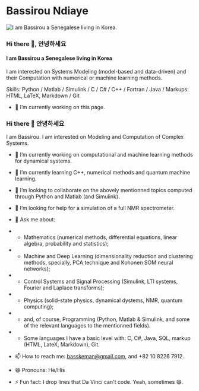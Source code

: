 # Bassirou Ndiaye
![I am Bassirou a Senegalese living in Korea.](https://media.licdn.com/dms/image/D5616AQExpToJb23oyA/profile-displaybackgroundimage-shrink_350_1400/0/1671957673148?e=1677715200&v=beta&t=0e8vKM5uLyzPXO1bDZv8XP3I71W0CKnP4MCLB1lbOpM)

### Hi there 👋,  안녕하세요
#### I am Bassirou a Senegalese living in Korea
I am interested on Systems Modeling (model-based and data-driven) and their Computation with numerical or machine learning methods.

Skills: Python / Matlab / Simulink / C / C# / C++ / Fortran / Java / Markups: HTML, LaTeX, Markdown / Git

- 🔭 I’m currently working on this page. 


### Hi there 👋 안녕하세요
I am Bassirou. I am interested on Modeling and Computation of Complex Systems. 

- 🔭 I’m currently working on computational and machine learning methods for dynamical systems.
- 🌱 I’m currently learning C++, numerical methods and quantum machine learning.
- 👯 I’m looking to collaborate on the abovely mentionned topics computed through Python and Matlab (and Simulink).
- 🤔 I’m looking for help for a simulation of a full NMR spectrometer.


- 💬 Ask me about:
- - Mathematics (numerical methods, differential equations, linear algebra, probability and statistics);
- - Machine and Deep Learning (dimensionality reduction and clustering methods, specially, PCA technique and Kohonen SOM neural networks);
- - Control Systems and Signal Processing (Simulink, LTI systems, Fourier and Laplace transforms);
- - Physics (solid-state physics, dynamical dystems, NMR, quantum computing); 
- - and, of course, Programming (Python, Matlab & Simulink, and some of the relevant languages to the mentionned fields).
- - Some languages I have a basic level with: C, C#, Java, SQL, markup (HTML, LateX, Markdown), Git.

- 📫 How to reach me: basskeman@gmail.com, and +82 10 8226 7912.
- 😄 Pronouns: He/His


- ⚡ Fun fact: I drop lines that Da Vinci can't code. Yeah, sometimes 😄.
